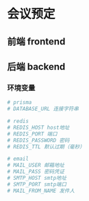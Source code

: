 # 会议预定

## 前端 frontend

## 后端 backend

### 环境变量

```sh
# prisma
# DATABASE_URL 连接字符串

# redis
# REDIS_HOST host地址
# REDIS_PORT 端口
# REDIS_PASSWORD 密码
# REDIS_TTL 默认过期（毫秒）

# email
# MAIL_USER 邮箱地址
# MAIL_PASS 密码凭证
# SMTP_HOST smtp地址
# SMTP_PORT smtp端口
# MAIL_FROM_NAME 发件人
```

